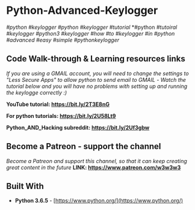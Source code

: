 # Python-Advanced-Keylogger

*#python* *#keylogger* *#python* *#keylogger* *#tutorial* *#python *#tutoiral* *#keylogger* *#python3* *#keylogger* *#how* *#to* *#keylogger* *#in* *#python* *#advanced* *#easy* *#simple* *#pythonkeylogger*

## Code Walk-through & Learning resources links
*If you are using a GMAIL account, you will need to change the settings to "Less Secure Apps" to allow python to send email to GMAIL*
*- Watch the tutorial below and you will have no problems with setting up and running the keylogge correctly :)*

**YouTube tutorial: https://bit.ly/2T3E8nG**

**For python tutorials: https://bit.ly/2U58Lt9**

**Python_AND_Hacking subreddit: https://bit.ly/2Uf3gbw**

## Become a Patreon - support the channel
*Become a Patreon and support this channel, so that it can keep creating great content in the future* **LINK: https://www.patreon.com/w3w3w3**

## Built With

* **Python 3.6.5** - [https://www.python.org/](https://www.python.org/)
